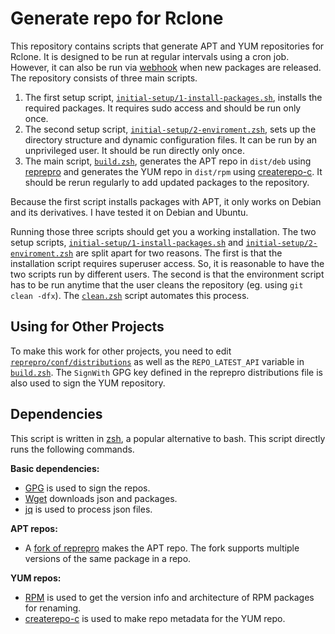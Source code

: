 # Generate repo for Rclone

This repository contains scripts that generate APT and YUM repositories for Rclone. It is designed to be run at regular intervals using a cron job. However, it can also be run via [webhook](https://github.com/adnanh/webhook) when new packages are released. The repository consists of three main scripts. 

1. The first setup script, [`initial-setup/1-install-packages.sh`](./initial-setup/1-install-packages.sh), installs the required packages. It requires sudo access and should be run only once.
2. The second setup script, [`initial-setup/2-enviroment.zsh`](./initial-setup/2-enviroment.zsh), sets up the directory structure and dynamic configuration files. It can be run by an unprivileged user. It should be run directly only once.
3. The main script, [`build.zsh`](./build.zsh), generates the APT repo in `dist/deb` using [reprepro](https://salsa.debian.org/brlink/reprepro) and generates the YUM repo in `dist/rpm` using [createrepo-c](https://rpm-software-management.github.io/createrepo_c/). It should be rerun regularly to add updated packages to the repository.

Because the first script installs packages with APT, it only works on Debian and its derivatives. I have tested it on Debian and Ubuntu.
 
Running those three scripts should get you a working installation. The two setup scripts, [`initial-setup/1-install-packages.sh`](./initial-setup/1-install-packages.sh) and [`initial-setup/2-enviroment.zsh`](./initial-setup/2-enviroment.zsh) are split apart for two reasons. The first is that the installation script requires superuser access. So, it is reasonable to have the two scripts run by different users. The second is that the environment script has to be run anytime that the user cleans the repository (eg. using `git clean -dfx`). The [`clean.zsh`](./clean.zsh) script automates this process.


## Using for Other Projects

To make this work for other projects, you need to edit [`reprepro/conf/distributions`](./reprepro/conf/distributions) as well as the `REPO_LATEST_API` variable in [`build.zsh`](./build.zsh). The `SignWith` GPG key defined in the reprepro distributions file is also used to sign the YUM repository. 


## Dependencies

This script is written in [zsh](https://zsh.org/), a popular alternative to bash. This script directly runs the following commands.

**Basic dependencies:**
 - [GPG](https://gnupg.org/) is used to sign the repos.
 - [Wget](https://www.gnu.org/software/wget/) downloads json and packages.
 - [jq](https://stedolan.github.io/jq/) is used to process json files.

**APT repos:**
 - A [fork of reprepro](https://github.com/ionos-cloud/reprepro/) makes the APT repo. The fork supports multiple versions of the same package in a repo.

**YUM repos:**
 - [RPM](https://rpm.org/) is used to get the version info and architecture of RPM packages for renaming.
 - [createrepo-c](https://rpm-software-management.github.io/createrepo_c/) is used to make repo metadata for the YUM repo.
